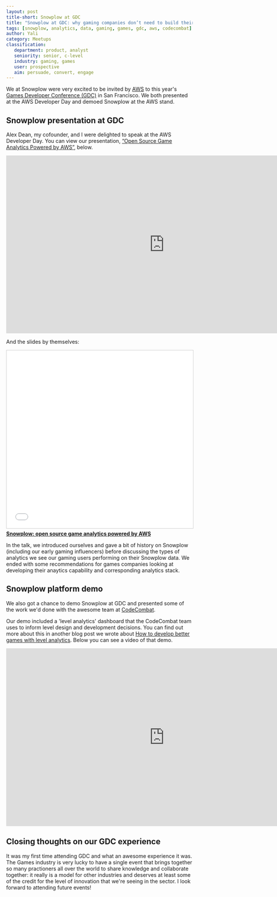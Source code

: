 ```yaml
---
layout: post
title-short: Snowplow at GDC
title: "Snowplow at GDC: why gaming companies don’t need to build their own event data pipeline"
tags: [snowplow, analytics, data, gaming, games, gdc, aws, codecombat]
author: Yali
category: Meetups
classification:
   department: product, analyst
   seniority: senior, c-level
   industry: gaming, games
   user: prospective
   aim: persuade, convert, engage
---
```


We at Snowplow were very excited to be invited by [AWS](https://aws.amazon.com/) to this year's [Games Developer Conference (GDC)](http://www.gdconf.com/) in San Francisco. We both presented at the AWS Developer Day and demoed Snowplow at the AWS stand.

## Snowplow presentation at GDC
Alex  Dean, my cofounder, and I were delighted to speak at the AWS Developer Day. You can view our presentation, [“Open Source Game Analytics Powered by AWS”](http://schedule.gdconf.com/session/open-source-game-analytics-powered-by-aws-presented-by-amazon), below.

<iframe width="854" height="480" src="https://www.youtube.com/embed/6Zmv5LgpjGY" frameborder="0" allowfullscreen></iframe>

And the slides by themselves:

<iframe src="//www.slideshare.net/slideshow/embed_code/key/ZjHJsoJ2TQexw" width="854" height="480" frameborder="0" marginwidth="0" marginheight="0" scrolling="no" style="border:1px solid #CCC; border-width:1px; margin-bottom:5px; max-width: 100%;" allowfullscreen> </iframe> <div style="margin-bottom:5px"> <strong> <a href="//www.slideshare.net/ggaviani/snowplow-open-source-game-analytics-powered-by-aws" title="Snowplow: open source game analytics powered by AWS" target="_blank">Snowplow: open source game analytics powered by AWS</a> </strong> </div>

<!--more-->

In the talk, we introduced ourselves and gave a bit of history on Snowplow (including our early gaming influencers) before discussing the types of analytics we see our gaming users performing on their Snowplow data. We ended with some recommendations for games companies looking at developing their anaytics capability and corresponding analytics stack.

## Snowplow platform demo

We also got a chance to demo Snowplow at GDC and presented some of the work we'd done with the awesome team at [CodeCombat][codecombat].

Our demo included a 'level analytics' dashboard that the CodeCombat team uses to inform level design and development decisions. You can find out more about this in another blog post we wrote about [How to develop better games with level analytics](http://snowplowanalytics.com/blog/2017/04/12/how-to-develop-better-games-with-level-analytics/). Below you can see a video of that demo.

<iframe width="854" height="480" src="https://www.youtube.com/embed/2d1PlOixj_E" frameborder="0" allowfullscreen></iframe>

## Closing thoughts on our GDC experience

It was my first time attending GDC and what an awesome experience it was. The Games industry is very lucky to have a single event that brings together so many practioners all over the world to share knowledge and collaborate together: it really is a model for other industries and deserves at least some of the credit for the level of innovation that we're seeing in the sector. I look forward to attending future events!


[codecombat]: https://codecombat.com/
